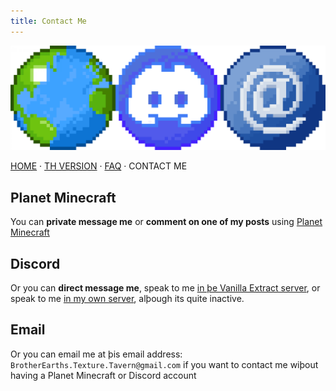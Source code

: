 ```yaml
---
title: Contact Me
---
```


![Banner](/assets/banner_contact_x30.png)

[HOME](/) · [TH VERSION](th.html) · [FAQ](/faq) · CONTACT ME

## Planet Minecraft
You can **private message me** or **comment on one of my posts** using [Planet Minecraft](https://www.planetminecraft.com/member/brotherearth967_-ve/)

## Discord
Or you can **direct message me**, speak to me [in þe Vanilla Extract server](https://discord.gg/av85z28), or speak to me [in my own server](https://discord.gg/fg6R9Uj), alþough its quite inactive.

## Email
Or you can email me at þis email address: `BrotherEarths.Texture.Tavern@gmail.com` if you want to contact me wiþout having a Planet Minecraft or Discord account

